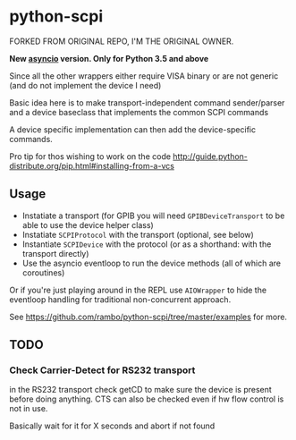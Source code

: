 python-scpi
===========

FORKED FROM ORIGINAL REPO, I'M THE ORIGINAL OWNER.

**New [asyncio][asyncio] version. Only for Python 3.5 and above**

Since all the other wrappers either require VISA binary or are not generic (and do not implement the device I need)

Basic idea here is to make transport-independent command sender/parser and a device baseclass that implements the common SCPI commands

A device specific implementation can then add the device-specific commands.

Pro tip for thos wishing to work on the code <http://guide.python-distribute.org/pip.html#installing-from-a-vcs>

## Usage

  - Instatiate a transport (for GPIB you will need `GPIBDeviceTransport` to be able to use the device helper class)
  - Instatiate `SCPIProtocol` with the transport (optional, see below)
  - Instantiate `SCPIDevice` with the protocol (or as a shorthand: with the transport directly)
  - Use the asyncio eventloop to run the device methods (all of which are coroutines)

Or if you're just playing around in the REPL use `AIOWrapper` to hide the eventloop handling
for traditional non-concurrent approach.

See <https://github.com/rambo/python-scpi/tree/master/examples> for more.

## TODO

### Check Carrier-Detect for RS232 transport

in the RS232 transport check getCD to make sure the device is present before doing anything.
CTS can also be checked even if hw flow control is not in use.

Basically wait for it for X seconds and abort if not found


[asyncio]: https://docs.python.org/3/library/asyncio.html
